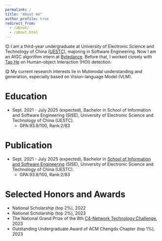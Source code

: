```yaml
---
permalink: /
title: "About me"
author_profile: true
redirect_from: 
  - /about/
  - /about.html
---
```


:blush: I am a third-year undergraduate at University of Electronic Science and Technology of China ([UESTC](https://en.uestc.edu.cn/)), majoring in Software Engineering. Now I am an AIGC algorithm intern at [Bytedance](https://www.bytedance.com/). Before that, I worked closely with [Tao He](https://ht014.github.io/) on Human-object Interaction (HOI) detection. 

:yum: My current research interests lie in Mutimodal understanding and generation, especially based on Vision-language Model (VLM).

Education
======
* Sept. 2021 - July 2025 (expected), Bachelor in School of Information and Software Engineering (SISE), University of Electronic Science and Technology of China (UESTC).
  * GPA:93.8/100, Rank:2/83

Publication
======
* Sept. 2021 - July 2025 (expected), Bachelor in [School of Information and Software Engineering](https://sise.uestc.edu.cn/) (SISE), University of Electronic Science and Technology of China (UESTC).
  * GPA:93.8/100, Rank:2/83
  
Selected Honors and Awards
======
* National Scholarship (top 2%), 2022
* National Scholarship (top 2%), 2023
* The National Grand Prize of the 8th [C4-Network Technology Challenge](http://net.c4best.cn/), 2023
* Outstanding Undergraduate Award of ACM Chengdu Chapter (top 1%), 2023
